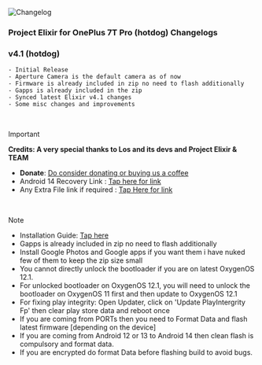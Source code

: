 ![Changelog](https://i.imgur.com/MsgqFFz.png)

### Project Elixir for OnePlus 7T Pro (hotdog) Changelogs

### v4.1 (hotdog)
```
- Initial Release 
- Aperture Camera is the default camera as of now
- Firmware is already included in zip no need to flash additionally
- Gapps is already included in the zip
- Synced latest Elixir v4.1 changes
- Some misc changes and improvements
```
<br>

> [!Important]
> **Credits: A very special thanks to Los and its devs and Project Elixir & TEAM**
> * **Donate**: [Do consider donating or buying us a coffee](https://projectelixiros.com/donate)
> * Android 14 Recovery Link : [Tap here for link](https://projectelixiros.com/download)
> * Any Extra File link if required : [Tap Here for link](https://sourceforge.net/projects/project-elixir/files/fourteen)

<br>

> [!Note]
> * Installation Guide: [Tap here](https://projectelixiros.com/download)
> * Gapps is already included in zip no need to flash additionally
> * Install Google Photos and Google apps if you want them i have nuked few of them to keep the zip size small
> * You cannot directly unlock the bootloader if you are on latest OxygenOS 12.1.
> * For unlocked bootloader on OxygenOS 12.1, you will need to unlock the bootloader on OxygenOS 11 first and then update to OxygenOS 12.1
> * For fixing play integrity: Open Updater, click on 'Update PlayIntergrity Fp' then clear play store data and reboot once
> * If you are coming from PORTs then you need to Format Data and flash latest firmware [depending on the device]
> * If you are coming from Android 12 or 13 to Android 14 then clean flash is compulsory and format data.
> * If you are encrypted do format Data before flashing build to avoid bugs.
